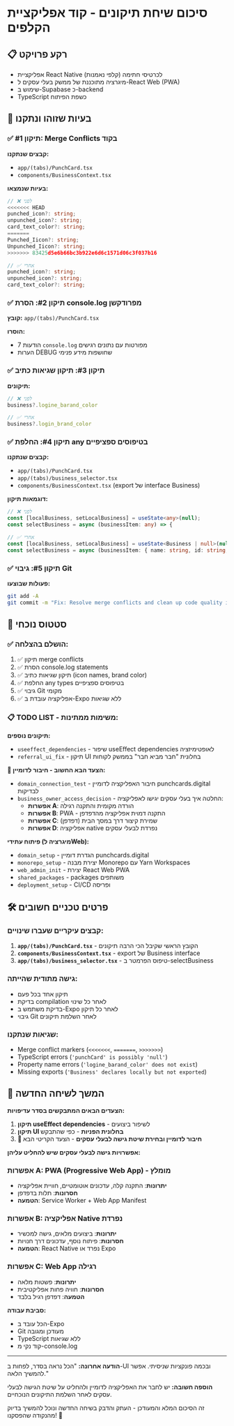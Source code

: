 # סיכום שיחת תיקונים - קוד אפליקציית הקלפים

## 📋 **רקע פרויקט**
- אפליקציית React Native לכרטיסי חתימה (קלפי נאמנות)
- מיגרציה מתוכננת של ממשק בעלי עסקים ל-React Web (PWA)
- שימוש ב-Supabase כ-backend
- TypeScript כשפת הפיתוח

## 🚨 **בעיות שזוהו ונתקנו**

### ✅ **תיקון #1: Merge Conflicts בקוד**
**קבצים שנתקנו:**
- `app/(tabs)/PunchCard.tsx`
- `components/BusinessContext.tsx`

**בעיות שנמצאו:**
```typescript
// ❌ לפני
<<<<<<< HEAD
punched_icon?: string;
unpunched_icon?: string;
card_text_color?: string;
=======
Punched_Iicon?: string;
Unpunched_Iicon?: string;
>>>>>>> 83425d5e6b66bc3b922e6d6c1571d06c3f037b16

// ✅ אחרי
punched_icon?: string;
unpunched_icon?: string;
card_text_color?: string;
```

### ✅ **תיקון #2: הסרת console.log מפרודקשן**
**קובץ:** `app/(tabs)/PunchCard.tsx`

**הוסרו:**
- 7 הודעות `console.log` מפורטות עם נתונים רגישים
- הערות DEBUG שחושפות מידע פנימי

### ✅ **תיקון #3: תיקון שגיאות כתיב**
**תיקונים:**
```typescript
// ❌ לפני
business?.logine_barand_color

// ✅ אחרי  
business?.login_brand_color
```

### ✅ **תיקון #4: החלפת any בטיפוסים ספציפיים**
**קבצים שנתקנו:**
- `app/(tabs)/PunchCard.tsx`
- `app/(tabs)/business_selector.tsx`
- `components/BusinessContext.tsx` (export של interface Business)

**דוגמאות תיקון:**
```typescript
// ❌ לפני
const [localBusiness, setLocalBusiness] = useState<any>(null);
const selectBusiness = async (businessItem: any) => {

// ✅ אחרי
const [localBusiness, setLocalBusiness] = useState<Business | null>(null);
const selectBusiness = async (businessItem: { name: string, id: string, logo?: string }) => {
```

### ✅ **תיקון #5: גיבוי Git**
**פעולות שבוצעו:**
```bash
git add -A
git commit -m "Fix: Resolve merge conflicts and clean up code quality issues"
```

## 🔄 **סטטוס נוכחי**

### ✅ **הושלם בהצלחה:**
1. ✅ תיקון merge conflicts
2. ✅ הסרת console.log statements  
3. ✅ תיקון שגיאות כתיב (icon names, brand color)
4. ✅ החלפת any types בטיפוסים ספציפיים
5. ✅ גיבוי Git מקומי
6. ✅ אפליקציה עובדת ב-Expo ללא שגיאות

### 📋 **TODO LIST - משימות ממתינות:**

**תיקונים נוספים:**
- `useeffect_dependencies` - שיפור useEffect dependencies לאופטימיזציה
- `referral_ui_fix` - תיקון UI בחלונית "חבר מביא חבר" בממשק לקוחות

**🎯 הצעד הבא החשוב - חיבור לדומיין:**
- `domain_connection_test` - חיבור האפליקציה לדומיין punchcards.digital לבדיקות
- `business_owner_access_decision` - החלטה איך בעלי עסקים יגישו לאפליקציה:
  - **אפשרות A**: הורדה מקומית והתקנה רגילה
  - **אפשרות B**: PWA - התקנה דמוית אפליקציה מהדפדפן
  - **אפשרות C**: שמירת קיצור דרך במסך הבית (דפדפן)
  - **אפשרות D**: אפליקציה native נפרדת לבעלי עסקים

**פיתוח עתידי (מיגרציה לWeb):**
- `domain_setup` - הגדרת דומיין punchcards.digital
- `monorepo_setup` - יצירת מבנה Monorepo עם Yarn Workspaces  
- `web_admin_init` - יצירת React Web PWA
- `shared_packages` - packages משותפים
- `deployment_setup` - CI/CD ופריסה

## 🛠 **פרטים טכניים חשובים**

### **קבצים עיקריים שעברו שינויים:**
1. **`app/(tabs)/PunchCard.tsx`** - הקובץ הראשי שקיבל הכי הרבה תיקונים
2. **`components/BusinessContext.tsx`** - export של Business interface
3. **`app/(tabs)/business_selector.tsx`** - טיפוס הפרמטר ב-selectBusiness

### **גישה מתודית שהייתה:**
- תיקון אחד בכל פעם
- בדיקת compilation לאחר כל שינוי
- בדיקת משתמש ב-Expo לאחר כל תיקון
- גיבוי Git לאחר השלמת תיקונים

### **שגיאות שנתקנו:**
- Merge conflict markers (`<<<<<<<`, `=======`, `>>>>>>>`)
- TypeScript errors (`'punchCard' is possibly 'null'`)
- Property name errors (`'logine_barand_color' does not exist`)
- Missing exports (`'Business' declares locally but not exported`)

## 🎯 **המשך לשיחה החדשה**

**הצעדים הבאים המתבקשים בסדר עדיפויות:**
1. **תיקון useEffect dependencies** - לשיפור ביצועים
2. **תיקון UI בחלונית הפניות** - כפי שהתבקש
3. **🚀 חיבור לדומיין ובחירת שיטת גישה לבעלי עסקים** - הצעד הקריטי הבא

**אפשרויות גישה לבעלי עסקים שיש להחליט עליהן:**

### **אפשרות A: PWA (Progressive Web App) - מומלץ**
- **יתרונות**: התקנה קלה, עדכונים אוטומטיים, חוויית אפליקציה
- **חסרונות**: תלות בדפדפן
- **הטמעה**: Service Worker + Web App Manifest

### **אפשרות B: אפליקציה Native נפרדת**
- **יתרונות**: ביצועים מלאים, גישה למכשיר
- **חסרונות**: פיתוח נוסף, עדכונים דרך חנויות
- **הטמעה**: React Native נפרד או Expo

### **אפשרות C: Web App רגילה**
- **יתרונות**: פשטות מלאה
- **חסרונות**: חוויה פחות אפליקטיבית
- **הטמעה**: דפדפן רגיל בלבד

**סביבת עבודה:**
- הכל עובד ב-Expo
- Git מעודכן ומגובה  
- TypeScript ללא שגיאות
- קוד נקי מ-console.log

---

**הודעה אחרונה:** "הכל נראה בסדר, לפחות ב-UI ובכמה פונקציות שניסיתי. אפשר להמשיך הלאה."

**הוספה חשובה:** יש לחבר את האפליקציה לדומיין ולהחליט על שיטת הגישה לבעלי עסקים לאחר השלמת התיקונים הנוכחיים.

זה הסיכום המלא והמעודכן - העתק והדבק בשיחה החדשה ונוכל להמשיך בדיוק מהנקודה שהפסקנו! 🚀 